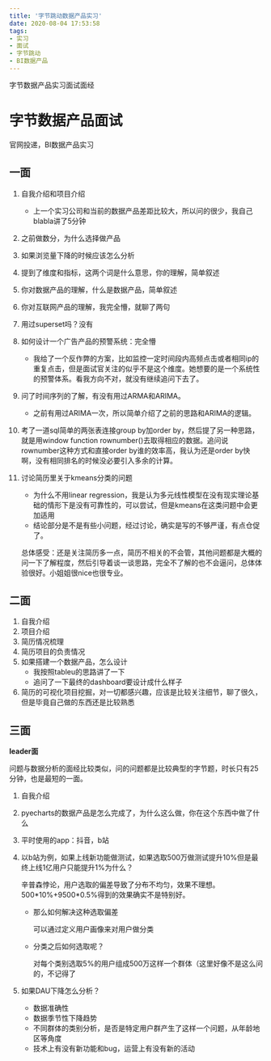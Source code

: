 ```yaml
---
title: '字节跳动数据产品实习'
date: 2020-08-04 17:53:58
tags:
- 实习
- 面试
- 字节跳动
- BI数据产品
---
```

字节数据产品实习面试面经
<!-- more -->
# 字节数据产品面试
官网投递，BI数据产品实习

## 一面

1. 自我介绍和项目介绍

   * 上一个实习公司和当前的数据产品差距比较大，所以问的很少，我自己blabla讲了5分钟

2. 之前做数分，为什么选择做产品

3. 如果浏览量下降的时候应该怎么分析

4. 提到了维度和指标，这两个词是什么意思，你的理解，简单叙述

5. 你对数据产品的理解，什么是数据产品，简单叙述

6. 你对互联网产品的理解，我完全懵，就聊了两句

7. 用过superset吗？没有

8. 如何设计一个广告产品的预警系统：完全懵

   * 我给了一个反作弊的方案，比如监控一定时间段内高频点击或者相同ip的重复点击，但是面试官关注的似乎不是这个维度。她想要的是一个系统性的预警体系。看我方向不对，就没有继续追问下去了。

9. 问了时间序列的了解，有没有用过ARMA和ARIMA。

   * 之前有用过ARIMA一次，所以简单介绍了之前的思路和ARIMA的逻辑。

10. 考了一道sql简单的两张表连接group by加order by，然后提了另一种思路，就是用window function rownumber()去取得相应的数据。追问说rownumber这种方式和直接order by谁的效率高，我认为还是order by快啊，没有相同排名的时候没必要引入多余的计算。

11. 讨论简历里关于kmeans分类的问题

    * 为什么不用linear regression，我是认为多元线性模型在没有现实理论基础的情形下是没有可靠性的，可以尝试，但是kmeans在这类问题中会更加适用
    * 结论部分是不是有些小问题，经过讨论，确实是写的不够严谨，有点仓促了。

    总体感受：还是关注简历多一点，简历不相关的不会管，其他问题都是大概的问一下了解程度，然后引导着谈一谈思路，完全不了解的也不会逼问，总体体验很好。小姐姐很nice也很专业。

## 二面

1. 自我介绍
2. 项目介绍
3. 简历情况梳理
4. 简历项目的负责情况
5. 如果搭建一个数据产品，怎么设计
   * 我按照tableu的思路讲了一下
   * 追问了一下最终的dashboard要设计成什么样子
6. 简历的可视化项目挖掘，对一切都感兴趣，应该是比较关注细节，聊了很久，但是毕竟自己做的东西还是比较熟悉

## 三面

**leader面**

问题与数据分析的面经比较类似，问的问题都是比较典型的字节题，时长只有25分钟，也是最短的一面。

1. 自我介绍

2. pyecharts的数据产品是怎么完成了，为什么这么做，你在这个东西中做了什么

3. 平时使用的app：抖音，b站

4. 以b站为例，如果上线新功能做测试，如果选取500万做测试提升10%但是最终上线1亿用户只能提升1%为什么？

   辛普森悖论，用户选取的偏差导致了分布不均匀，效果不理想。500\*10%+9500\*0.5%得到的效果确实不是特别好。

   * 那么如何解决这种选取偏差

     可以通过定义用户画像来对用户做分类

   * 分类之后如何选取呢？

     对每个类别选取5%的用户组成500万这样一个群体（这里好像不是这么问的，不记得了

5. 如果DAU下降怎么分析？
   * 数据准确性
   * 数据季节性下降趋势
   * 不同群体的类别分析，是否是特定用户群产生了这样一个问题，从年龄地区等角度
   * 技术上有没有新功能和bug，运营上有没有新的活动

